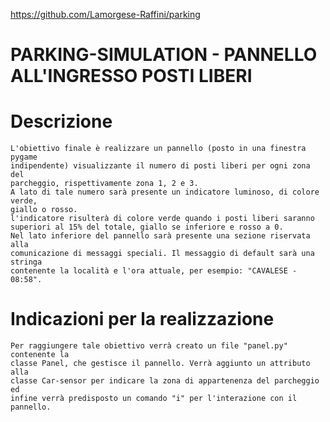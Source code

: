 https://github.com/Lamorgese-Raffini/parking

PARKING-SIMULATION - PANNELLO ALL'INGRESSO POSTI LIBERI
=======================================================

Descrizione
===========

    L'obiettivo finale è realizzare un pannello (posto in una finestra pygame
    indipendente) visualizzante il numero di posti liberi per ogni zona del
    parcheggio, rispettivamente zona 1, 2 e 3.
    A lato di tale numero sarà presente un indicatore luminoso, di colore verde,
    giallo o rosso.
    l'indicatore risulterà di colore verde quando i posti liberi saranno
    superiori al 15% del totale, giallo se inferiore e rosso a 0.
    Nel lato inferiore del pannello sarà presente una sezione riservata alla
    comunicazione di messaggi speciali. Il messaggio di default sarà una stringa
    contenente la località e l'ora attuale, per esempio: "CAVALESE - 08:58".

Indicazioni per la realizzazione
================================

    Per raggiungere tale obiettivo verrà creato un file "panel.py" contenente la
    classe Panel, che gestisce il pannello. Verrà aggiunto un attributo alla
    classe Car-sensor per indicare la zona di appartenenza del parcheggio ed
    infine verrà predisposto un comando "i" per l'interazione con il pannello.
